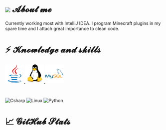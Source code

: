 # <img height="40" src="https://raw.githubusercontent.com/innng/innng/master/assets/kyubey.gif"/> 𝓐𝓫𝓸𝓾𝓽 𝓶𝓮
Currently working most with IntelliJ IDEA. I program Minecraft plugins in my spare time and I attach great importance to clean code.

# ⚡ 𝓚𝓷𝓸𝔀𝓵𝓮𝓭𝓰𝓮 𝓪𝓷𝓭 𝓼𝓴𝓲𝓵𝓵𝓼
<p align="left"> <a href="https://www.c-sharp.com" target="_blank"> <img src="https://raw.githubusercontent.com/devicons/devicon/master/icons/java/java-original.svg" alt="java" width="60" height="60"/> </a> <a href="https://www.linux.org/" target="_blank"> <img src="https://raw.githubusercontent.com/devicons/devicon/master/icons/linux/linux-original.svg" alt="linux" width="60" height="60"/> </a> <a href="https://www.python.com/" target="_blank"> <img src="https://raw.githubusercontent.com/devicons/devicon/master/icons/mysql/mysql-original-wordmark.svg" alt="mysql" width="60" height="60"/> </a> </p><br />

![Csharp](https://img.shields.io/badge/csharp-Advanced-purple)
![Linux](https://img.shields.io/badge/linux-Good-green)
![Python](https://img.shields.io/badge/python-Good-green)

# 📈 𝓖𝓲𝓽𝓗𝓾𝓫 𝓢𝓽𝓪𝓽𝓼

<!-- <p><img  src="https://github-readme-stats.vercel.app/api/top-langs?username=anders130&theme=jolly&show_icons=true&locale=en&layout=compact" alt="anders130" /></p><br /> -->
<!-- <p><img align="center" src="https://github-readme-streak-stats.herokuapp.com/?user=anders130&" alt="anders130" /></p> -->

